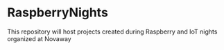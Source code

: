 # RaspberryNights

This repository will host projects created during Raspberry and IoT nights organized at Novaway
